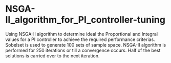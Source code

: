 # NSGA-II_algorithm_for_PI_controller-tuning

Using NSGA-II algorithm to determine ideal the Proportional and Integral values for a PI controller to achieve the required performance criterias. Sobelset is used to generate 100 sets of sample space. NSGA-II algorithm is performed for 250 iterations or till a convergence occurs. Half of the best solutions is carried over to the next iteration.
